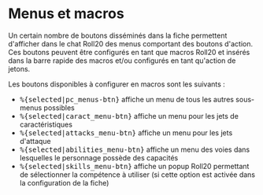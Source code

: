 # Menus et macros

Un certain nombre de boutons disséminés dans la fiche permettent d'afficher dans le chat Roll20 des menus comportant des boutons d'action. Ces boutons peuvent être configurés en tant que macros Roll20 et insérés dans la barre rapide des macros et/ou configurés en tant qu'action de jetons.

Les boutons disponibles à configurer en macros sont les suivants :
- <kbd>%{selected|pc_menus-btn}</kbd> affiche un menu de tous les autres sous-menus possibles
- <kbd>%{selected|caract_menu-btn}</kbd> affiche un menu pour les jets de caractéristiques
- <kbd>%{selected|attacks_menu-btn}</kbd> affiche un menu pour les jets d'attaque
- <kbd>%{selected|abilities_menu-btn}</kbd> affiche un menu des voies dans lesquelles le personnage possède des capacités
- <kbd>%{selected|skills_menu-btn}</kbd> affiche un popup Roll20 permettant de sélectionner la compétence à utiliser (si cette option est activée dans la configuration de la fiche)